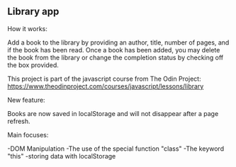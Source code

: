 ## Library app

How it works: 

Add a book to the library by providing an author, title, number of pages, and if the book has been read.
Once a book has been added, you may delete the book from the library or change the completion status by checking off the box provided.

This project is part of the javascript course from The Odin Project: https://www.theodinproject.com/courses/javascript/lessons/library

New feature:

Books are now saved in localStorage and will not disappear after a page refresh.

Main focuses:

-DOM Manipulation
-The use of the special function "class"
-The keyword "this"
-storing data with localStorage